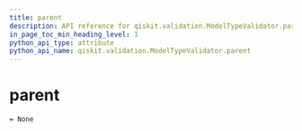 ```yaml
---
title: parent
description: API reference for qiskit.validation.ModelTypeValidator.parent
in_page_toc_min_heading_level: 1
python_api_type: attribute
python_api_name: qiskit.validation.ModelTypeValidator.parent
---
```


# parent

<span id="qiskit.validation.ModelTypeValidator.parent" />

`= None`

